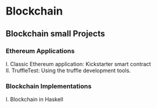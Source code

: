 # Blockchain 
## Blockchain small Projects 

### Ethereum Applications 

I. Classic Ethereum application: Kickstarter smart contract <br>
II. TruffleTest: Using the truffle development tools. 

### Blockchain Implementations

I. Blockchain in Haskell
